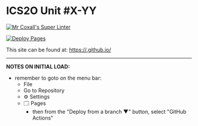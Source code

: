 # ICS2O Unit #X-YY

[![Mr Coxall's Super Linter](https://github.com/ICD2O-Digital-Tech-JackT/Assign-02-PHP-Calculations/workflows/Mr%20Coxall's%20Super%20Linter/badge.svg)](https://github.com/ICD2O-Digital-Tech-JackT/Assign-02-PHP-Calculations/actions)

[![Deploy Pages](https://github.com/ICD2O-Digital-Tech-JackT/Assign-02-PHP-Calculations/workflows/Deploy%20Pages/badge.svg)](https://github.com/ICD2O-Digital-Tech-JackT/Assign-02-PHP-Calculations/actions)

This site can be found at: [https://<OWNER>.github.io/<REPOSITORY>](https://<OWNER>.github.io/<REPOSITORY>)

---

**NOTES ON INITIAL LOAD:**
- remember to goto on the menu bar:
  - File
  - Go to Repository
  - ⚙ Settings
  - 🗔 Pages
    - then from the "Deploy from a branch ▼" button, select "GitHub Actions"
